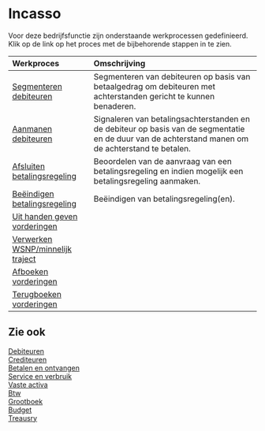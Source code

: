 # Incasso

Voor deze bedrijfsfunctie zijn onderstaande werkprocessen gedefinieerd. Klik op de link op het proces met de bijbehorende stappen in te zien.

Werkproces | Omschrijving
:--- | :---
[Segmenteren debiteuren](segmenteren-debiteuren/) | Segmenteren van debiteuren op basis van betaalgedrag om debiteuren met achterstanden gericht te kunnen benaderen.
[Aanmanen debiteuren](aanmanen-debiteuren/) | Signaleren van betalingsachterstanden en de debiteur op basis van de segmentatie en de duur van de achterstand manen om de achterstand te betalen.
[Afsluiten betalingsregeling](afsluiten-betalingsregeling/) | Beoordelen van de aanvraag van een betalingsregeling en indien mogelijk een betalingsregeling aanmaken.
[Beëindigen betalingsregeling](beendigen-betalingsregeling/) | Beëindigen van betalingsregeling(en).
[Uit handen geven vorderingen](uit-handen-geven-vorderingen/) | 
[Verwerken WSNP/minnelijk traject](verwerken-wsnp-minnelijk-traject/) | 
[Afboeken vorderingen](afboeken-vorderingen/) | 
[Terugboeken vorderingen](terugboeken-vorderingen/) | 

## Zie ook

[Debiteuren](../debiteuren/)  
[Crediteuren](../crediteuren/)  
[Betalen en ontvangen](../betalen-en-ontvangen/)  
[Service en verbruik](../service-en-verbruik/)  
[Vaste activa](../vaste-activa/)  
[Btw](../btw/)  
[Grootboek](../grootboek/)  
[Budget](../budget/)  
[Treausry](../treasury/)
